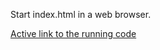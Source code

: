 Start index.html in a web browser.

[Active link to the running code](http://ecosystem.legionworksgames.com)